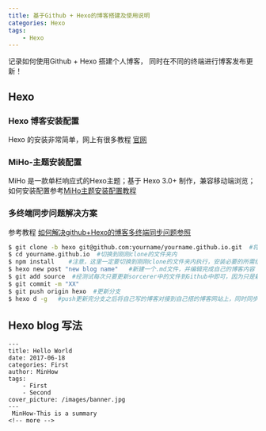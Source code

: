 ```yaml
---
title: 基于Github + Hexo的博客搭建及使用说明
categories: Hexo
tags: 
    - Hexo
---
```

记录如何使用Github + Hexo 搭建个人博客， 同时在不同的终端进行博客发布更新！

## Hexo

### Hexo 博客安装配置

Hexo 的安装非常简单，网上有很多教程 [官网](https://hexo.io/docs/setup.html)

### MiHo-主题安装配置

MiHo 是一款单栏响应式的Hexo主题；基于 Hexo 3.0+ 制作，兼容移动端浏览；如何安装配置参考[MiHo主题安装配置教程](https://blog.minhow.com/2017/08/01/blog/installation-configuration/#%E4%B8%89-%E7%AB%99%E7%82%B9%E9%85%8D%E7%BD%AE)

### 多终端同步问题解决方案

参考教程 [如何解决github+Hexo的博客多终端同步问题参照](http://blog.csdn.net/Monkey_LZL/article/details/60870891)

```bash
$ git clone -b hexo git@github.com:yourname/yourname.github.io.git  #将Github中hexo分支clone到本地
$ cd yourname.github.io  #切换到刚刚clone的文件夹内
$ npm install    #注意，这里一定要切换到刚刚clone的文件夹内执行，安装必要的所需组件，不用再init
$ hexo new post "new blog name"   #新建一个.md文件，并编辑完成自己的博客内容
$ git add source  #经测试每次只要更新sorcerer中的文件到Github中即可，因为只是新建了一篇新博客
$ git commit -m "XX"
$ git push origin hexo  #更新分支
$ hexo d -g   #push更新完分支之后将自己写的博客对接到自己搭的博客网站上，同时同步了Github中的master
```

## Hexo blog 写法
```
---
title: Hello World
date: 2017-06-18
categories: First
author: MinHow
tags:
    - First
    - Second
cover_picture: /images/banner.jpg
---
 MinHow-This is a summary
<!-- more -->
```